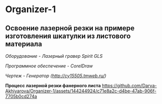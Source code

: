 # Organizer-1
**Освоение лазерной резки на примере изготовления шкатулки из листового материала**
-------------
*Оборудование - Лазерный гравер Spirit GLS*

*Программное обеспечение - CorelDraw*

*Чертеж - Генератор (http://cy15505.tmweb.ru/)*






**Процесс лазерной резки фанерного листа**
https://github.com/Darya-Akhiyarova/Organizer-1/assets/144244924/c71e8a2c-d4be-47ab-906f-7705b0cd274a

